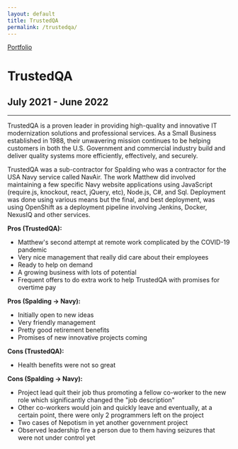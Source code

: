 ```yaml
---
layout: default
title: TrustedQA
permalink: /trustedqa/
---
```

<a class="github-fork-ribbon no-tufte-underline" href="../index.html" title="Portfolio">Portfolio</a>
# TrustedQA
## July 2021 - June 2022
------

TrustedQA is a proven leader in providing high-quality and innovative IT modernization solutions and professional services.  As a Small Business established in 1988, their unwavering mission continues to be helping customers in both the U.S. Government and commercial industry build and deliver quality systems more efficiently, effectively, and securely. 

TrustedQA was a sub-contractor for Spalding who was a contractor for the USA Navy service called NavAir. The work Matthew did involved maintaining a few specific Navy website applications using JavaScript (require.js, knockout, react, jQuery,
etc), Node.js, C#, and Sql. Deployment was done using various means but the final, and best deployment, was using OpenShift as a deployment pipeline involving Jenkins, Docker, NexusIQ and other services.

**Pros (TrustedQA):**
* Matthew's second attempt at remote work complicated by the COVID-19 pandemic
* Very nice management that really did care about their employees
* Ready to help on demand
* A growing business with lots of potential
* Frequent offers to do extra work to help TrustedQA with promises for overtime pay

**Pros (Spalding -> Navy):**
* Initially open to new ideas
* Very friendly management
* Pretty good retirement benefits
* Promises of new innovative projects coming

**Cons (TrustedQA):**
* Health benefits were not so great

**Cons (Spalding -> Navy):**
* Project lead quit their job thus promoting a fellow co-worker to the new role which significantly changed the "job description"
* Other co-workers would join and quickly leave and eventually, at a certain point, there were only 2 programmers left on the project
* Two cases of Nepotism in yet another government project
* Observed leadership fire a person due to them having seizures that were not under control yet

